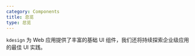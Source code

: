 ```yaml
---
category: Components
title: 总览
type: 总览
---
```


`kdesign` 为 Web 应用提供了丰富的基础 UI 组件，我们还将持续探索企业级应用的最佳 UI 实践。
